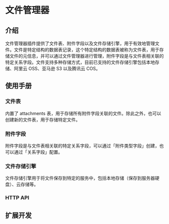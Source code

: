 # 文件管理器

## 介绍

文件管理器插件提供了文件表、附件字段以及文件存储引擎，用于有效地管理文件。文件是特定结构的数据表记录，这个特定结构的数据表被称为文件表，用于存储文件的元信息，并可以通过文件管理器进行管理，附件字段是与文件表相关联的特定关系字段。文件支持多种存储方式，目前已支持的文件存储引擎包括本地存储、阿里云 OSS、亚马逊 S3 以及腾讯云 COS。

## 使用手册

### 文件表

内置了 attachments 表，用于存储所有附件字段关联的文件。除此之外，也可以创建新的文件表，用于存储特定文件。



### 附件字段

附件字段是与文件表相关联的特定关系字段，可以通过「附件类型字段」创建，也可以通过「关系字段」配置。

### 文件存储引擎

文件存储引擎用于将文件保存到特定的服务中，包括本地存储（保存到服务器硬盘）、云存储等。

### HTTP API

## 扩展开发

